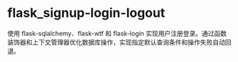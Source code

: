 # flask_signup-login-logout

使用 flask-sqlalchemy、flask-wtf 和 flask-login 实现用户注册登录。通过函数装饰器和上下文管理器优化数据库操作，实现指定默认查询条件和操作失败自动回退。
